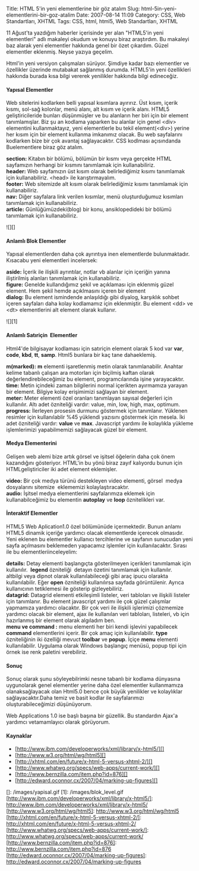 Title: HTML 5&#039;in yeni elementlerine bir göz atalım
Slug: html-5in-yeni-elementlerini-bir-goz-atalim
Date: 2007-08-14 11:09
Category: CSS, Web Standartları, XHTML
Tags: CSS, html, html5, Web Standartları, XHTML

11 Ağust'ta yazdığım haberler içerisinde yer alan "HTML5'in yeni
elementleri" adlı makaleyi okudum ve konuyu biraz araştırdım. Bu
makaleyi baz alarak yeni elementler hakkında genel bir özet çıkardım.
Güzel elementler eklenmiş. Neyse yazıya geçelim.

Html'in yeni versiyon çalışmaları sürüyor. Şimdiye kadar bazı elementler
ve özellikler üzerinde mutabakat sağlanmış durumda. HTML5'in yeni
özellikleri hakkında burada kısa bilgi vererek yenilikler hakkında bilgi
edineceğiz.<!--more-->

#### Yapısal Elementler

Web sitelerini kodlarken belli yapısal kısımlara ayırırız. Üst kısım,
içerik kısmı, sol-sağ kolonlar, menü alanı, alt kısım ve içerik alanı.
HTML5 geliştiricileride bunları düşünmüşler ve bu alanların her biri
için bir element tanımlamışlar. Biz şu an kodlama yaparken bu alanlar
için genel <div\> elementini kullanmaktayız, yeni elementlerle bu tekil
element(<div\>) yerine her kısım için bir element kullanma imkanımız
olacak. Bu web sayfalarını kodlarken bize bir çok avantaj sağlayacaktır.
CSS kodlması açısındanda Buelementlere biraz göz atalım.

**section:** Kitabın bir bölümü, bölümün bir kısmı veya gerçekte HTML
sayfamızın herhangi bir kısmını tanımlamak için kullanabiliriz.  
**header:** Web sayfamızın üst kısım olarak belirlediğimiz kısımı
tanımlamak için kullanabiliriz. <head\> ile karıştırmayalım.  
**footer:** Web sitemizde alt kısım olarak belirlediğimiz kısımı
tanımlamak için kullanabiliriz.  
**nav:** Diğer sayfalara link verilen kısımlar, menü oluşturduğumuz
kısımları tanımlamak için kullanabiliriz.  
**article:** Günlüğümüzdeki(blog) bir konu, ansiklopedideki bir bölümü
tanımlamak için kullanabiliriz.

![][]

#### Anlamlı Blok Elementler

Yapısal elementlerden daha çok ayrıntıya inen elementlerde
bulunmaktadır. Kısacabu yeni elementleri incelersek:

**aside:** İçerik ile ilişkili ayrıntılar, notlar vb alanlar için
içeriğin yanına iliştirilmiş alanları tanımlamak için kullanabiliriz.  
**figure:** Genelde kullandığımız şekil ve açıklaması için eklenmiş
güzel element. Hem şekil hemde açıklmasını içeren bir element  
**dialog:** Bu element ismindende anlaşıldığı gibi diyalog, karşıklık
sohbet içeren sayfaları daha kolay kodlamamız için eklenmiştir. Bu
element <dd\> ve <dt\> elementlerini alt element olarak kullanır.

![][1]

#### Anlamlı Satıriçin  Elementler

Html4'de bilgisayar kodlaması için satıriçin element olarak 5 kod var
**var**, **code**, **kbd**, **tt**, **samp**. Html5 bunlara bir kaç tane
dahaeklemiş.

**m(marked):** **m** elementi işaretlenmiş metin olarak tanımlanabilir.
Anahtar kelime tabanlı çalışan ara motorları için biçilmiş kaftan olarak
değerlendirebileceğimiz bu element, programcılarında işine
yarayacaktır.  
**time:** Metin içindeki zaman bilgilerini normal içerikten ayırmamıza
yarayan bir element. Bilgiye kolay erişimimizi sağlayan bir element.  
**meter:** Meter elementi özel oranları tanımlayan sayısal değerleri
için kullanılır. Altı adet özniteliği vardır: value, min, low, high,
max, optimum.   
**progress:** İlerleyen prosesin durmunu göstermek için tanımlanır.
Yüklenen resimler için kullanılablir %45 yüklendi yazısını göstermek
için mesela. İki adet özniteliği vardır: **value** ve **max**.
Javascript yardımı ile kolaylıkla yükleme işlemlerimizi yapabilmemizi
sağlayacak güzel bir element.

#### Medya Elementerini

Gelişen web alemi bize artık görsel ve işitsel öğelerin daha çok önem
kazandığını gösteriyor. HTML'in bu yönü biraz zayıf kalıyordu bunun için
HTMLgeliştiriciler iki adet element eklemişler.

**video:** Bir çok medya türünü destekleyen video elementi, görsel 
medya dosyalarını sitemize  eklememizi kolaylaştıracaktır.  
**audio:** İşitsel medya elementlerini sayfalarımıza eklemek için
kullanabilceğimiz bu elementin **autoplay** ve **loop** öznitelikleri
var.  

#### İnteraktif Elementler

HTML5 Web Aplication1.0 özel bölümünüde içermektedir. Bunun anlamı HTML5
dinamik içeriğe yardımcı olacak elementlerde içerecek olmasıdır. Yeni
eklenen bu elementler kullanıcı tercihlerine ve sayfanın sunucudan yeni
sayfa açılmasını beklemeden yapacamız işlemler için kullanılacaktır.
Sırası ile bu elementleriinceleyelim:

**details:** Detay elementi başlangıçta gösterilmeyen içerikleri
tanımlamak için kullanılır.  **legend** özniteliği  detayın özetini
tanımlamak için kullanılır.  
altbilgi veya dipnot olarak kullanılabileceği gibi araç ipucu olarakta
kullanılabilir. Eğer **open** özniteliği kullanılırsa sayfada
görüntülenir. Ayrıca kullanıcının tetiklemesi ile gösterip
gizleyebiliriz.  
**datagrid:** Datagrid elementi etkileşimli listeler, veri tabloları ve
ilişkili listeler için tanımlanır. Bu element javascript yardımı ile çok
güzel çalışmlar yapmamıza yardımcı olacaktır. Bir çok veri ile ilişkili
işlerimizi çözmemize yardımcı olacak bir element, ajax ile kullanılan
veri tabloları, listeleri, vb için hazırlanmış bir element olarak
algıladım ben.  
**menu ve command :** menu elementi her biri kendi işlevini yapabilecek
**command** elementlerini içerir. Bir çok amaç için kullanılabilir.
**type** özniteliğinin iki özelliği mevuct **toolbar** ve **popup**.
İçiçe **menu** elementi kullanılabilir. Uygulama olarak Windows
başlangıç menüsü, popup tipi için örnek ise renk paletini verebiliriz.  

#### Sonuç

Sonuç olarak şunu söyleyebilrimki nesne tabanlı bir kodlama dünyasına
uygunolarak genel elementler yerine daha özel elementler kullanmamıza
olanaksağlayacak olan Html5.0 bence çok büyük yenilikler ve kolaylıklar
sağlayacaktır.Daha temiz ve basit kodlar ile sayfalarımızı
oluşturabileceğimizi düşünüyorum.  
  
Web Applications 1.0 ise başlı başına bir güzellik. Bu standardın Ajax'a
yardımcı vetamamlayıcı olarak görüyorum.  
  

#### Kaynaklar  

-   [http://www.ibm.com/developerworks/xml/library/x-html5/][]  
-   [http://www.w3.org/html/wg/html5][]  
-   [http://xhtml.com/en/future/x-html-5-versus-xhtml-2/][]
-   [http://www.whatwg.org/specs/web-apps/current-work/][]
-   [http://www.bernzilla.com/item.php?id=876][]
-   [http://edward.oconnor.cx/2007/04/marking-up-figures][]  

  []: /images/yapisal.gif
  [1]: /images/blok_level.gif
  [http://www.ibm.com/developerworks/xml/library/x-html5/]: http://www.ibm.com/developerworks/xml/library/x-html5/
  [http://www.w3.org/html/wg/html5]: http://www.w3.org/html/wg/html5
  [http://xhtml.com/en/future/x-html-5-versus-xhtml-2/]: http://xhtml.com/en/future/x-html-5-versus-xhtml-2/
  [http://www.whatwg.org/specs/web-apps/current-work/]: http://www.whatwg.org/specs/web-apps/current-work/
  [http://www.bernzilla.com/item.php?id=876]: http://www.bernzilla.com/item.php?id=876
  [http://edward.oconnor.cx/2007/04/marking-up-figures]: http://edward.oconnor.cx/2007/04/marking-up-figures

